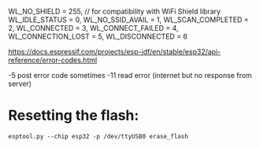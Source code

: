 WL_NO_SHIELD = 255, // for compatibility with WiFi Shield library
WL_IDLE_STATUS = 0,
WL_NO_SSID_AVAIL = 1,
WL_SCAN_COMPLETED = 2,
WL_CONNECTED = 3,
WL_CONNECT_FAILED = 4,
WL_CONNECTION_LOST = 5,
WL_DISCONNECTED = 6

https://docs.espressif.com/projects/esp-idf/en/stable/esp32/api-reference/error-codes.html

-5 post error code sometimes
-11 read error (internet but no response from server)

# Resetting the flash:

`esptool.py --chip esp32 -p /dev/ttyUSB0 erase_flash`
